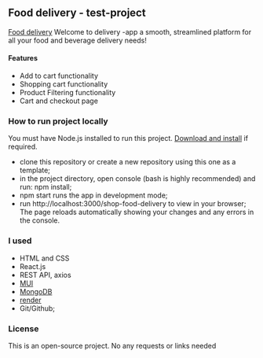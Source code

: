 ## Food delivery - test-project

[Food delivery](https://vitalikn.github.io/shop-food-delivery) Welcome to
delivery -app a smooth, streamlined platform for all your food and beverage
delivery needs!

#### Features

- Add to cart functionality
- Shopping cart functionality
- Product Filtering functionality
- Cart and checkout page

### How to run project locally

You must have Node.js installed to run this project.
[Download and install](https://nodejs.org/en) if required.

- clone this repository or create a new repository using this one as a template;
- in the project directory, open console (bash is highly recommended) and run:
  npm install;
- npm start runs the app in development mode;
- run http://localhost:3000/shop-food-delivery to view in your browser; The page
  reloads automatically showing your changes and any errors in the console.

### I used

- HTML and CSS
- React.js
- REST API, axios
- [MUI](https://mui.com/)
- [MongoDB](https://www.mongodb.com/)
- [render](https://dashboard.render.com/)
- Git/Github;

### License

This is an open-source project. No any requests or links needed
